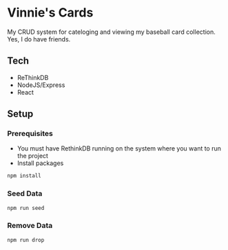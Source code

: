 # Vinnie's Cards

My CRUD system for cateloging and viewing my baseball card collection. Yes, I do have friends.

## Tech

- ReThinkDB
- NodeJS/Express
- React

## Setup

### Prerequisites

- You must have RethinkDB running on the system where you want to run the project
- Install packages

```sh
npm install
```

### Seed Data

```sh
npm run seed
```

### Remove Data

```sh
npm run drop
```
